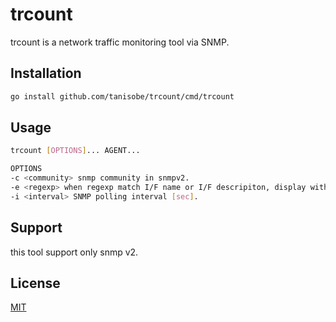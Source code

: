 # trcount
trcount is a network traffic monitoring tool via SNMP.

## Installation
```bash
go install github.com/tanisobe/trcount/cmd/trcount
```

## Usage
```bash
trcount [OPTIONS]... AGENT...

OPTIONS
-c <community> snmp community in snmpv2.
-e <regexp> when regexp match I/F name or I/F descripiton, display with priority.
-i <interval> SNMP polling interval [sec].
```

## Support
this tool support only snmp v2.

## License
[MIT](https://choosealicense.com/licenses/mit/)